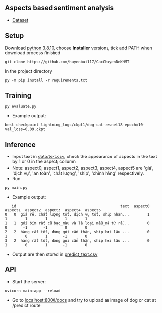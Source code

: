 ## Aspects based sentiment analysis

- [Dataset](https://github.com/phuonglt26/Vietnamese-E-commerce-Dataset)

## Setup
Download [python 3.8.10](https://www.python.org/downloads/release/python-3810/), choose **Installer** versions, tick add PATH when download process finished

```shell
git clone https://github.com/huyenbui117/CacChuyenDeKHMT
```
In the project directory
```shell
py -m pip install -r requirements.txt
```
## Training
```shell
py evaluate.py 
```
- Example output: 
```
best checkpoint lightning_logs/ckpt1/dog-cat-resnet18-epoch=10-val_loss=0.09.ckpt
```

## Inference

- Input text in [data/text.csv](data/text.csv), check the appearance of aspects in the text by 1 or 0 in the aspect<sub>i</sub> collumn
- Note: aspect0, aspect1, aspect2, aspect3, aspect4, aspect5 are 'giá', 'dịch vụ', 'an toàn', 'chất lượng', 'ship', 'chính hãng' respectively.
- Run
```shell
py main.py
```
- Example output:
```shell
   id                                               text  aspect0  aspect1  aspect2  aspect3  aspect4  aspect5
0   0  giá rẻ, chất lượng tốt, dịch vụ tốt, ship nhan...        1        1        1        1        1        1
1   1  gói bỉm rất cũ bạc_màu và là loại mẫu_mã từ rấ...        0        0       -1       -1        0        0
2   2  hàng rất tốt, đóng gói cẩn thận, ship hơi lâu ...        0        1        0        1       -1        0
3   2  hàng rất tốt, đóng gói cẩn thận, ship hơi lâu ...        0        1        0        1       -1        0
```
- Output are then stored in [predict_text.csv](data/predict_text.csv)
## API
- Start the server:
```shell
uvicorn main:app --reload
```
- Go to [localhost:8000/docs](http://localhost:8000/docs) and try to upload an image of dog or cat at /predict route

